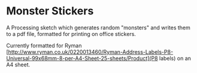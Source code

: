 Monster Stickers
================

A Processing sketch which generates random "monsters" and writes them to a pdf file, formatted for printing on office stickers.

Currently formatted for Ryman [http://www.ryman.co.uk/0220013460/Ryman-Address-Labels-P8-Universal-99x68mm-8-per-A4-Sheet-25-sheets/Product](P8 labels) on an A4 sheet.


